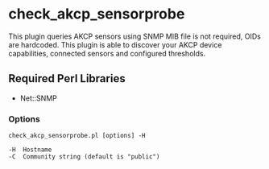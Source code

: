 check_akcp_sensorprobe
======================

This plugin queries AKCP sensors using SNMP MIB file is not required, OIDs are hardcoded. This plugin is able to discover your AKCP device capabilities, connected sensors and configured thresholds.

## Required Perl Libraries

* Net::SNMP

### Options

    check_akcp_sensorprobe.pl [options] -H

    -H  Hostname
    -C  Community string (default is "public")
